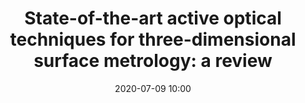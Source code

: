 ---
layout: publication
title: State-of-the-art active optical techniques for three-dimensional surface metrology&#58; a review
authors: Andres G. Marrugo, Feng Gao, and Song Zhang
date: 2020-07-09 10:00
main_url: 
venue: Journal of the Optical Society of America A
principal: Andres Marrugo
active: true
summary: This paper reviews recent developments of non-contact 3D three-dimensional (3D) surface metrology using an active structured optical probe. We primarily focus on those active non-contact 3D surface mea- surement techniques that could be applicable to the manufacturing industry. We discuss principles of each technology, and its advantageous characteristics as well as limitations. Towards the end, we will discuss our perspectives on the current technological challenges in designing and implementing these methods in practical applications. 
---